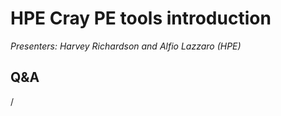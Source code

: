 # HPE Cray PE tools introduction

<em>Presenters: Harvey Richardson and Alfio Lazzaro (HPE)</em>

<!--
-   Slides on LUMI in `/appl/local/training/profiling-20241009/files/01_HPE_Cray_PE_tools.pdf`

-   Recordings: To make the presentations more accessible, the presentation has been split in
    6 parts:

    1.  Introduction and LUMI hardware (*Harvey Richardson*): slides 1-8:
        `/appl/local/training/profiling-20241009/recordings/01a_HPE_Cray_PE_tools__Hardware.mp4`

    2.  The HPE Cray Programming Environment (*Harvey Richardson*): slides 9-38:
        `/appl/local/training/profiling-20241009/recordings/01b_HPE_Cray_PE_tools__Programming_environment.mp4`

    3.  Job placement (*Harvey Richardson*): slides 39-51:
        `/appl/local/training/profiling-20241009/recordings/01c_HPE_Cray_PE_tools__Job_placement.mp4`

    4.  Cray MPICH for GPUs (*Harvey Richardson*): slides 52-57:
        `/appl/local/training/profiling-20241009/recordings/01d_HPE_Cray_PE_tools__MPICH_GPU.mp4`

    5.  CCE Fortran and C/C++ & Offload to the GPUs (*Alfio Lazzaro*): slides 58-75
        `/appl/local/training/profiling-20241009/recordings/01e_HPE_Cray_PE_tools__CCE_Fortran_and_offload.mp4`

    6.  Performance Analysis (*Alfio Lazzaro*): slides 76-113:
        `/appl/local/training/profiling-20241009/recordings/01f_HPE_Cray_PE_tools__Performance_analysis.mp4`

    The "GDB for HPC" slides (114-127) were not covered in the presentation.

HPE training materials can only be shared with other LUMI users and therefore are not available on the
web.
-->

## Q&A

/
